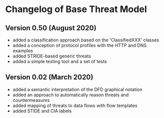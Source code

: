 
# Changelog of Base Threat Model

## Version 0.50 (August 2020)

* added a classification approach based on the 'ClassifiedXXX' classes
* added a conception of protocol profiles with the HTTP and DNS examples
* added STRIDE-based generic threats
* added a simple testing tool and a set of tests

## Version 0.02 (March 2020)

* added a semantic interpretation of the DFD graphical notation
* added an approach to automatically reason threats and countermeasures
* added mapping of threats to data flows with flow templates
* added STIDE and CIA labels

